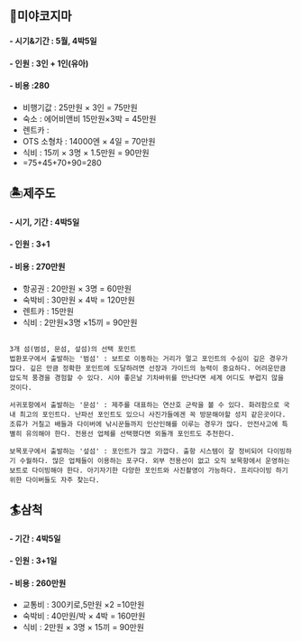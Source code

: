 ## 🌺미야코지마

#### - 시기&기간 : 5월, 4박5일
#### - 인원 : 3인 + 1인(유아)
#### - 비용 :280
- 비행기값 : 25만원 × 3인 = 75만원 
- 숙소 : 에어비앤비 15만원×3박 = 45만원
- 렌트카 :
- OTS 소형차 : 14000엔 × 4일 = 70만원
- 식비 : 15끼 × 3명 × 1.5만원 = 90만원
- =75+45+70+90=280

## 🏝️제주도
#### - 시기, 기간 : 4박5일
#### - 인원 : 3+1
#### - 비용 : 270만원
- 항공권 : 20만원 × 3명 = 60만원
- 숙박비 : 30만원 × 4박 = 120만원
- 렌트카 : 15만원
- 식비 : 2만원×3명 ×15끼 = 90만원
```

3개 섬(범섬, 문섬, 섶섬)의 선택 포인트  
법환포구에서 출발하는 '범섬' : 보트로 이동하는 거리가 멀고 포인트의 수심이 깊은 경우가 많다. 깊은 만큼 정확한 포인트에 도달하려면 선장과 가이드의 능력이 중요하다. 어려운만큼 압도적 풍경을 경험할 수 있다. 시야 좋은날 기차바위를 만난다면 세계 어디도 부럽지 않을 것이다.

서귀포항에서 출발하는 '문섬' : 제주를 대표하는 연산호 군락을 볼 수 있다. 화려함으로 국내 최고의 포인트다. 난파선 포인트도 있으니 사진가들에겐 꼭 방문해야할 성지 같은곳이다. 조류가 거칠고 배들과 다이버에 낚시꾼들까지 인산인해를 이루는 경우가 많다. 안전사고에 특별히 유의해야 한다. 전용선 업체를 선택했다면 외돌개 포인트도 추천한다.

보목포구에서 출발하는 '섶섬' : 포인트가 많고 가깝다. 출항 시스템이 잘 정비되어 다이빙하기 수월하다. 많은 업체들이 이용하는 포구다. 외부 전용선이 없고 오직 보목항에서 운영하는 보트로 다이빙해야 한다. 아기자기한 다양한 포인트와 사진촬영이 가능하다. 프리다이빙 하기 위한 다이버들도 자주 찾는다.
```

## 🏄삼척
#### - 기간 : 4박5일
#### - 인원 : 3+1일
#### - 비용 : 260만원
- 교통비 : 300키로,5만원 ×2 =10만원
- 숙박비 : 40만원/박 × 4박 = 160만원
- 식비 : 2만원 × 3명 × 15끼 = 90만원